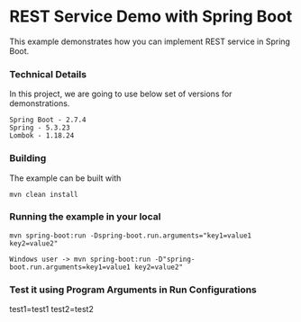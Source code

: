 # REST Service Demo with Spring Boot

This example demonstrates how you can implement REST service in Spring Boot.

### Technical Details
In this project, we are going to use below set of versions for demonstrations.

    Spring Boot - 2.7.4
    Spring - 5.3.23
    Lombok - 1.18.24

### Building

The example can be built with

    mvn clean install

### Running the example in your local

    mvn spring-boot:run -Dspring-boot.run.arguments="key1=value1 key2=value2"
    
    Windows user -> mvn spring-boot:run -D"spring-boot.run.arguments=key1=value1 key2=value2"

### Test it using Program Arguments in Run Configurations
test1=test1 test2=test2
